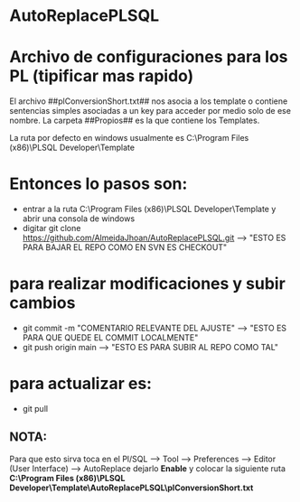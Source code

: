 # AutoReplacePLSQL
# Archivo de configuraciones para los PL (tipificar mas rapido)


El archivo ##plConversionShort.txt## nos asocia a los template o contiene sentencias simples asociadas a un key para acceder por medio solo de ese nombre.
La carpeta ##Propios## es la que contiene los Templates.

La ruta por defecto en windows usualmente es C:\Program Files (x86)\PLSQL Developer\Template

# Entonces lo pasos son:

* entrar a la ruta C:\Program Files (x86)\PLSQL Developer\Template y abrir una consola de windows
* digitar           git clone https://github.com/AlmeidaJhoan/AutoReplacePLSQL.git    --> "ESTO ES PARA BAJAR EL REPO COMO EN SVN ES CHECKOUT"


# para realizar modificaciones y subir cambios

* git commit -m "COMENTARIO RELEVANTE DEL AJUSTE"    --> "ESTO ES PARA QUE QUEDE EL COMMIT LOCALMENTE"
* git push origin main --> "ESTO ES PARA SUBIR AL REPO COMO TAL"


# para actualizar es:

* git pull


## NOTA:

Para que esto sirva toca en el Pl/SQL --> Tool --> Preferences --> Editor (User Interface) --> AutoReplace dejarlo **Enable** y colocar la siguiente ruta **C:\Program Files (x86)\PLSQL Developer\Template\AutoReplacePLSQL\plConversionShort.txt**

